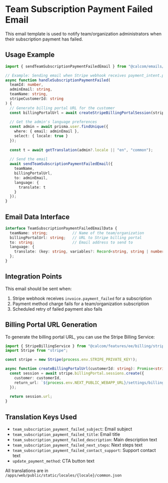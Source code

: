 # Team Subscription Payment Failed Email

This email template is used to notify team/organization administrators when their subscription payment has failed.

## Usage Example

```typescript
import { sendTeamSubscriptionPaymentFailedEmail } from "@calcom/emails/email-manager";

// Example: Sending email when Stripe webhook receives payment_intent.payment_failed
async function handleSubscriptionPaymentFailed(
  teamId: number,
  adminEmail: string,
  teamName: string,
  stripeCustomerId: string
) {
  // Generate billing portal URL for the customer
  const billingPortalUrl = await createStripeBillingPortalSession(stripeCustomerId);
  
  // Get the admin's language preferences
  const admin = await prisma.user.findUnique({
    where: { email: adminEmail },
    select: { locale: true }
  });
  
  const t = await getTranslation(admin?.locale || "en", "common");
  
  // Send the email
  await sendTeamSubscriptionPaymentFailedEmail({
    teamName,
    billingPortalUrl,
    to: adminEmail,
    language: {
      translate: t
    }
  });
}
```

## Email Data Interface

```typescript
interface TeamSubscriptionPaymentFailedEmailData {
  teamName: string;           // Name of the team/organization
  billingPortalUrl: string;   // URL to Stripe billing portal
  to: string;                 // Email address to send to
  language: {
    translate: (key: string, variables?: Record<string, string | number>) => string;
  };
}
```

## Integration Points

This email should be sent when:
1. Stripe webhook receives `invoice.payment_failed` for a subscription
2. Payment method charge fails for a team/organization subscription
3. Scheduled retry of failed payment also fails

## Billing Portal URL Generation

To generate the billing portal URL, you can use the Stripe Billing Service:

```typescript
import { StripeBillingService } from "@calcom/features/ee/billing/stripe-billing-service";
import Stripe from "stripe";

const stripe = new Stripe(process.env.STRIPE_PRIVATE_KEY!);

async function createBillingPortalUrl(customerId: string): Promise<string> {
  const session = await stripe.billingPortal.sessions.create({
    customer: customerId,
    return_url: `${process.env.NEXT_PUBLIC_WEBAPP_URL}/settings/billing`,
  });
  
  return session.url;
}
```

## Translation Keys Used

- `team_subscription_payment_failed_subject`: Email subject
- `team_subscription_payment_failed_title`: Email title
- `team_subscription_payment_failed_description`: Main description text
- `team_subscription_payment_failed_next_steps`: Next steps text
- `team_subscription_payment_failed_contact_support`: Support contact text
- `update_payment_method`: CTA button text

All translations are in `/apps/web/public/static/locales/{locale}/common.json`
